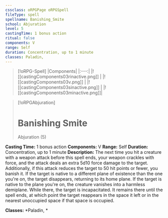 ```yaml
---
cssclass: oRPGPage oRPGSpell
fileType: spell
spellname: Banishing_Smite
school: Abjuration
level: 5
castingTime: 1 bonus action
ritual: false
components: V
range: Self
duration: Concentration, up to 1 minute
classes: Paladin,
---
```

> [!oRPG-Spell]
> |Components|
> |:---:|
> |![[castingComponents03rinactive.png]] |
> |![[castingComponents03v.png]] |
> |![[castingComponents03sinactive.png]] |
> |![[castingComponents03minactive.png]]|

> [!oRPGAbjuration]
>#  Banishing Smite
> Abjuration  (5)

**Casting Time:** 1 bonus action
**Components:** V
**Range:** Self
**Duration:**  Concentration, up to 1 minute
**Description:**
The next time you hit a creature with a weapon attack before this spell ends, your weapon crackles with force, and the attack deals an extra 5d10 force damage to the target. Additionally, if this attack reduces the target to 50 hit points or fewer, you banish it. If the target is native to a different plane of existence than the one you're on, the target disappears, returning to its home plane. If the target is native to the plane you're on, the creature vanishes into a harmless demiplane. While there, the target is incapacitated. It remains there until the spell ends, at which point the target reappears in the space it left or in the nearest unoccupied space if that space is occupied.



**Classes:**  *Paladin, *



